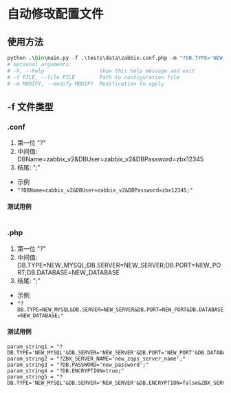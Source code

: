# 自动修改配置文件
## 使用方法
```python
python .\bin\main.py -f .\tests\data\zabbix.conf.php -m "?DB.TYPE='NEW_MYSQL'&DB.SERVER='NEW_SERVER';"
# optional arguments:
# -h, --help                  show this help message and exit
# -f FILE, --file FILE        Path to configuration file
# -m MODIFY, --modify MODIFY  Modification to apply

```
## -f 文件类型
### .conf
1. 第一位 "?"
2. 中间值: DBName=zabbix_v2&DBUser=zabbix_v2&DBPassword=zbx12345
3. 结尾: ";"
- 示例
- `"?DBName=zabbix_v2&DBUser=zabbix_v2&DBPassword=zbx12345;"`
#### 测试用例
```python

```
### .php
1. 第一位 "?"
2. 中间值: DB.TYPE=NEW_MYSQL;DB.SERVER=NEW_SERVER;DB.PORT=NEW_PORT;DB.DATABASE=NEW_DATABASE
3.  结尾: ";"
- 示例
- `"?DB.TYPE=NEW_MYSQL&DB.SERVER=NEW_SERVER&DB.PORT=NEW_PORT&DB.DATABASE=NEW_DATABASE;"`
#### 测试用例
```
param_string1 = "?DB.TYPE='NEW_MYSQL'&DB.SERVER='NEW_SERVER'&DB.PORT='NEW_PORT'&DB.DATABASE='NEW_DATABASE';"
param_string2 = "?ZBX_SERVER_NAME='new_zops_server_name';"
param_string3 = "?DB.PASSWORD='new_password';"
param_string4 = "?DB.ENCRYPTION=true;"
param_string5 = "?DB.TYPE='NEW_MYSQL'&DB.SERVER='NEW_SERVER'&DB.ENCRYPTION=false&ZBX_SERVER_NAME='new_zops';"
```
